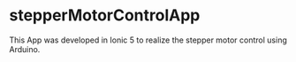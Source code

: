 # stepperMotorControlApp
This App was developed in Ionic 5 to realize the stepper motor control using Arduino.
